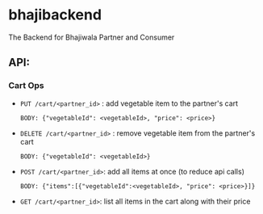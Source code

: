 # bhajibackend
The Backend for Bhajiwala Partner and Consumer

## API:

### Cart Ops
- `PUT /cart/<partner_id>` : add vegetable item to the partner's cart

    `BODY: {"vegetableId": <vegetableId>, "price": <price>}`

- `DELETE /cart/<partner_id>` : remove vegetable item from the partner's cart

    `BODY: {"vegetableId": <vegetableId>}`

- `POST /cart/<partner_id>`: add all items at once (to reduce api calls)

    `BODY: {"items":[{"vegetableId":<vegetableId>, "price": <price>}]}`

- `GET /cart/<partner_id>`: list all items in the cart along with their price
